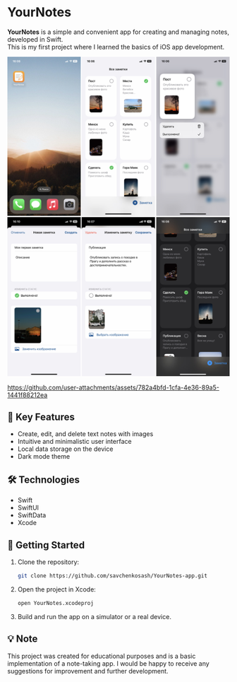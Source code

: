# YourNotes

**YourNotes** is a simple and convenient app for creating and managing notes, developed in Swift.  
This is my first project where I learned the basics of iOS app development.

![image alt](https://github.com/savchenkosash/YourNotes-app/blob/main/screen1.jpg?raw=true)
![image alt](https://github.com/savchenkosash/YourNotes-app/blob/main/screen2.jpg?raw=true)

https://github.com/user-attachments/assets/782a4bfd-1cfa-4e36-89a5-1441f88212ea

## 📱 Key Features

- Create, edit, and delete text notes with images 
- Intuitive and minimalistic user interface  
- Local data storage on the device
- Dark mode theme 

## 🛠️ Technologies

- Swift
- SwiftUI
- SwiftData
- Xcode




## 🚀 Getting Started

1. Clone the repository:

   ```bash
   git clone https://github.com/savchenkosash/YourNotes-app.git

2. Open the project in Xcode:

   ```bash
   open YourNotes.xcodeproj

3. Build and run the app on a simulator or a real device.

## 💡 Note

This project was created for educational purposes and is a basic implementation of a note-taking app.
I would be happy to receive any suggestions for improvement and further development.

